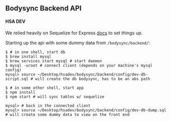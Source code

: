 ##  Bodysync Backend API

#### HSA DEV


We relied heavily on Sequelize for Express [docs](http://docs.sequelizejs.com/en/1.7.0/articles/express/) to set things up.


Starting up the api with some dummy data from `/bodysync/backend/`: 


```
$ # in one shell, start db
$ brew install mysql
$ brew services start mysql # start daemon 
$ mysql -uroot # connect client (depends on your machine's mysql config)
mysql> source ~/Desktop/hsadev/bodysync/backend/config/dev-db-script.sql # will create the db bodysync, has to be an abs path

$ # in some other shell, start app
$ npm install
$ npm start # will sync tables w/ sequelize

mysql> # back in the connected client
mysql> source ~/Desktop/hsadev/bodysync/backend/config/dev-db-dump.sql # will create some dummy data to view on the front end

```
